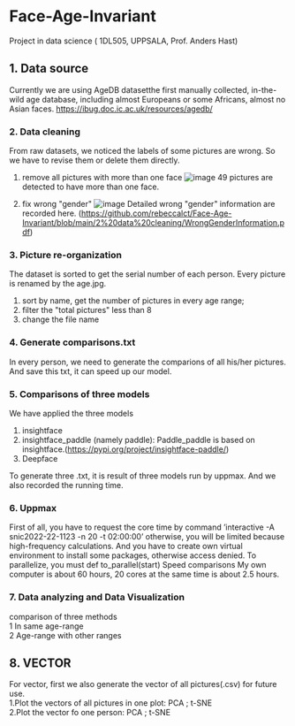 # Face-Age-Invariant
Project in data science ( 1DL505, UPPSALA, Prof. Anders Hast)

## 1. Data source
Currently we are using AgeDB datasetthe first manually collected, in-the-wild age database, including almost Europeans or some Africans, almost no Asian faces. https://ibug.doc.ic.ac.uk/resources/agedb/

### 2. Data cleaning
From raw datasets, we noticed the labels of some pictures are wrong. So we have to revise them or delete them directly.
1. remove all pictures with more than one face 
![image](https://user-images.githubusercontent.com/94723993/207734980-f538a88e-d8cf-41e4-a35a-20da56911954.png)
49 pictures are detected to have more than one face.

2. fix wrong "gender" 
![image](https://user-images.githubusercontent.com/94723993/207735666-f5df9b5f-e529-4061-ac17-5f2eb80358cb.png)
Detailed wrong "gender" information are recorded here. (https://github.com/rebeccalct/Face-Age-Invariant/blob/main/2%20data%20cleaning/WrongGenderInformation.pdf)

### 3. Picture re-organization
The dataset is sorted to get the serial number of each person. Every picture is renamed by the age.jpg.
1. sort by name, get the number of pictures in every age range;
2. filter the "total pictures" less than 8
3. change the file  name

### 4. Generate comparisons.txt
In every person, we need to generate the comparions of all his/her pictures. And save this txt, it can speed up our model.

### 5. Comparisons of three models
We have applied the three models
1. insightface
2. insightface_paddle (namely paddle): Paddle_paddle is based on insightface.(https://pypi.org/project/insightface-paddle/)
3. Deepface

To generate three .txt, it is result of three models run by uppmax. And we also recorded the running time.

### 6. Uppmax
First of all, you have to request the core time by command ’interactive -A snic2022-22-1123 -n 20 -t 02:00:00’
otherwise, you will be limited because high-frequency calculations. And you have to create own virtual environment
to install some packages, otherwise access denied. To parallelize, you must def to_parallel(start)
Speed comparisons My own computer is about 60 hours, 20 cores at the same time is about 2.5 hours.

### 7. Data analyzing and Data Visualization
comparison of three methods\
1 In same age-range\
2 Age-range with other ranges

## 8. VECTOR
For vector, first we also generate the vector of all pictures(.csv) for future use. \
1.Plot the vectors of all pictures in one plot: PCA ; t-SNE\
2.Plot the vector  fo one person: PCA ; t-SNE






